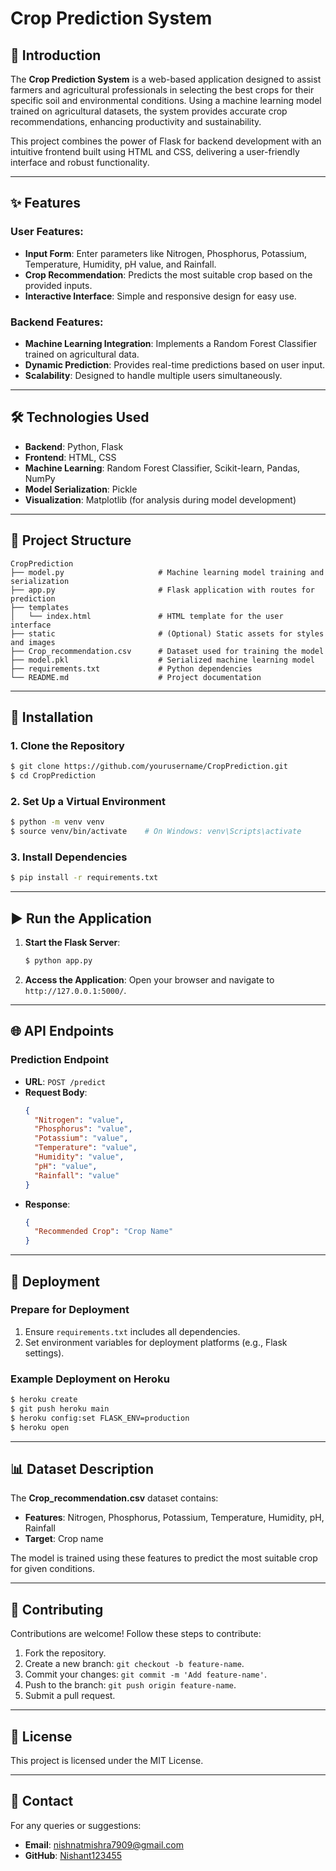 # Crop Prediction System

## 🌟 Introduction

The **Crop Prediction System** is a web-based application designed to assist farmers and agricultural professionals in selecting the best crops for their specific soil and environmental conditions. Using a machine learning model trained on agricultural datasets, the system provides accurate crop recommendations, enhancing productivity and sustainability.

This project combines the power of Flask for backend development with an intuitive frontend built using HTML and CSS, delivering a user-friendly interface and robust functionality.

---

## ✨ Features

### User Features:
- **Input Form**: Enter parameters like Nitrogen, Phosphorus, Potassium, Temperature, Humidity, pH value, and Rainfall.
- **Crop Recommendation**: Predicts the most suitable crop based on the provided inputs.
- **Interactive Interface**: Simple and responsive design for easy use.

### Backend Features:
- **Machine Learning Integration**: Implements a Random Forest Classifier trained on agricultural data.
- **Dynamic Prediction**: Provides real-time predictions based on user input.
- **Scalability**: Designed to handle multiple users simultaneously.

---

## 🛠️ Technologies Used

- **Backend**: Python, Flask
- **Frontend**: HTML, CSS
- **Machine Learning**: Random Forest Classifier, Scikit-learn, Pandas, NumPy
- **Model Serialization**: Pickle
- **Visualization**: Matplotlib (for analysis during model development)

---

## 📂 Project Structure

```
CropPrediction
├── model.py                     # Machine learning model training and serialization
├── app.py                       # Flask application with routes for prediction
├── templates
│   └── index.html               # HTML template for the user interface
├── static                       # (Optional) Static assets for styles and images
├── Crop_recommendation.csv      # Dataset used for training the model
├── model.pkl                    # Serialized machine learning model
├── requirements.txt             # Python dependencies
└── README.md                    # Project documentation
```

---

## 🚀 Installation

### 1. Clone the Repository
```bash
$ git clone https://github.com/yourusername/CropPrediction.git
$ cd CropPrediction
```

### 2. Set Up a Virtual Environment
```bash
$ python -m venv venv
$ source venv/bin/activate    # On Windows: venv\Scripts\activate
```

### 3. Install Dependencies
```bash
$ pip install -r requirements.txt
```

---

## ▶️ Run the Application

1. **Start the Flask Server**:
   ```bash
   $ python app.py
   ```

2. **Access the Application**:
   Open your browser and navigate to `http://127.0.0.1:5000/`.

---

## 🌐 API Endpoints

### Prediction Endpoint
- **URL**: `POST /predict`
- **Request Body**:
  ```json
  {
    "Nitrogen": "value",
    "Phosphorus": "value",
    "Potassium": "value",
    "Temperature": "value",
    "Humidity": "value",
    "pH": "value",
    "Rainfall": "value"
  }
  ```
- **Response**:
  ```json
  {
    "Recommended Crop": "Crop Name"
  }
  ```

---

## 🔅 Deployment

### Prepare for Deployment
1. Ensure `requirements.txt` includes all dependencies.
2. Set environment variables for deployment platforms (e.g., Flask settings).

### Example Deployment on Heroku
```bash
$ heroku create
$ git push heroku main
$ heroku config:set FLASK_ENV=production
$ heroku open
```

---

## 📊 Dataset Description

The **Crop_recommendation.csv** dataset contains:
- **Features**: Nitrogen, Phosphorus, Potassium, Temperature, Humidity, pH, Rainfall
- **Target**: Crop name

The model is trained using these features to predict the most suitable crop for given conditions.

---

## 🤝 Contributing

Contributions are welcome! Follow these steps to contribute:
1. Fork the repository.
2. Create a new branch: `git checkout -b feature-name`.
3. Commit your changes: `git commit -m 'Add feature-name'`.
4. Push to the branch: `git push origin feature-name`.
5. Submit a pull request.

---

## 📜 License

This project is licensed under the MIT License.

---

## 📱 Contact

For any queries or suggestions:
- **Email**: nishnatmishra7909@gmail.com
- **GitHub**: [Nishant123455](https://github.com/Nishant123455)

